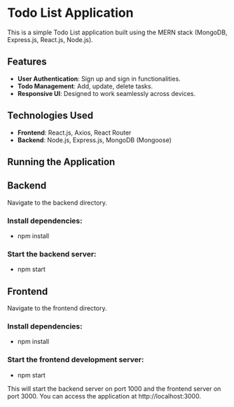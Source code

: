 # Todo List Application

This is a simple Todo List application built using the MERN stack (MongoDB, Express.js, React.js, Node.js).

## Features

- **User Authentication**: Sign up and sign in functionalities.
- **Todo Management**: Add, update, delete tasks.
- **Responsive UI**: Designed to work seamlessly across devices.

## Technologies Used

- **Frontend**: React.js, Axios, React Router
- **Backend**: Node.js, Express.js, MongoDB (Mongoose)

## Running the Application

## Backend

Navigate to the backend directory.

### Install dependencies:

- npm install

### Start the backend server:

- npm start

## Frontend

Navigate to the frontend directory.

### Install dependencies:

- npm install

### Start the frontend development server:

-  npm start


This will start the backend server on port 1000 and the frontend server on port 3000. You can access the application at http://localhost:3000.
